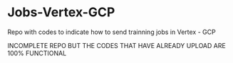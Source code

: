 # Jobs-Vertex-GCP
 Repo with codes to indicate how to send trainning jobs in Vertex - GCP

 INCOMPLETE REPO BUT THE CODES THAT HAVE ALREADY UPLOAD ARE 100% FUNCTIONAL
